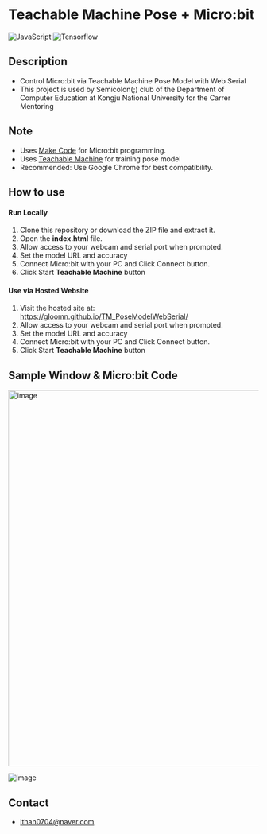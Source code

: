 # Teachable Machine Pose + Micro:bit
![JavaScript](https://img.shields.io/badge/JavaScript-F7DF1E?style=for-the-badge&logo=JavaScript&logoColor=white)
![Tensorflow](https://img.shields.io/badge/TensorFlow-FF6F00?style=for-the-badge&logo=TensorFlow&logoColor=white)

## Description
- Control Micro:bit via Teachable Machine Pose Model with Web Serial
- This project is used by Semicolon(;) club of the Department of Computer Education at Kongju National University for the Carrer Mentoring

## Note
- Uses [Make Code](https://makecode.microbit.org/#) for Micro:bit programming.
- Uses [Teachable Machine](https://teachablemachine.withgoogle.com/train/pose) for training pose model
- Recommended: Use Google Chrome for best compatibility.

## How to use
#### Run Locally
1. Clone this repository or download the ZIP file and extract it.
2. Open the **index.html** file.
3. Allow access to your webcam and serial port when prompted.
4. Set the model URL and accuracy
5. Connect Micro:bit with your PC and Click Connect button.
6. Click Start **Teachable Machine** button

#### Use via Hosted Website
1. Visit the hosted site at: https://gloomn.github.io/TM_PoseModelWebSerial/
2. Allow access to your webcam and serial port when prompted.
3. Set the model URL and accuracy
4. Connect Micro:bit with your PC and Click Connect button.
5. Click Start **Teachable Machine** button

## Sample Window & Micro:bit Code
<img width="768" height="757" alt="image" src="https://github.com/user-attachments/assets/100e9464-8c6c-4f96-b11d-242f21788273" />

![image](https://github.com/user-attachments/assets/a56aa095-2036-4828-9ce7-8f8d15ecc420)

## Contact
- ithan0704@naver.com
